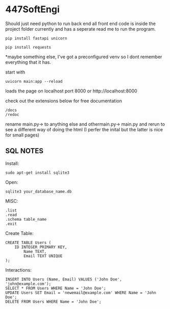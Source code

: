 # 447SoftEngi

Should just need python to run back end
all front end code is inside the project folder currently and has a seperate read me to run the program.

	pip install fastapi unicorn 

	pip install requests 

*maybe something else, I've got a preconfigured venv so I dont remember everything that it has. 

start with 

	uvicorn main:app --reload

loads the page on localhost port 8000 or http://localhost:8000

check out the extensions below for free documentation 

	/docs
	/redoc

rename main.py->  to anything else and othermain.py-> main.py and rerun to see a different way of doing the html (I perfer the inital but the latter is nice for small pages) 



## SQL NOTES

 Install:
 	
  	sudo apt-get install sqlite3

Open:

   	sqlite3 your_database_name.db
MISC:

	.list 
 	.read
  	.schema table_name
   	.exit


Create Table:

 	CREATE TABLE Users (
   		ID INTEGER PRIMARY KEY,
    		Name TEXT,
    		Email TEXT UNIQUE
	);
 Interactions:

  	INSERT INTO Users (Name, Email) VALUES ('John Doe', 'john@example.com');
	SELECT * FROM Users WHERE Name = 'John Doe';
	UPDATE Users SET Email = 'newemail@example.com' WHERE Name = 'John Doe';
	DELETE FROM Users WHERE Name = 'John Doe';


	

